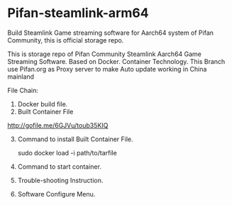 # Pifan-steamlink-arm64
Build Steamlink Game streaming software for Aarch64 system of Pifan Community, this is official storage repo.

This is storage repo of Pifan Community Steamlink Aarch64 Game Streaming Software. Based on Docker. Container Technology.
This Branch use Pifan.org as Proxy server to make Auto update working in China mainland

File Chain:

1. Docker build file.
2. Built Container File

http://gofile.me/6GJVu/toub35KIQ

3. Command to install Built Container File.

    sudo docker load -i path/to/tarfile
    
4. Command to start container.
5. Trouble-shooting Instruction.
2. Software Configure Menu.
